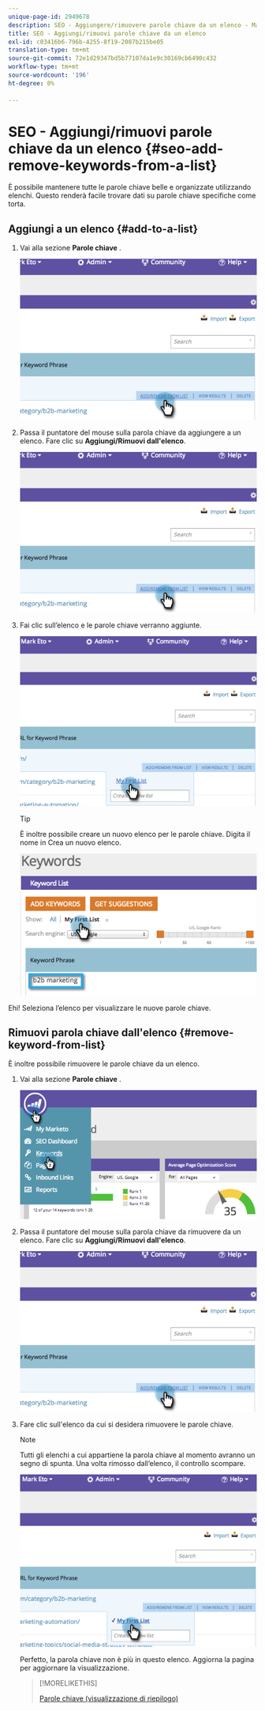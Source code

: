```yaml
---
unique-page-id: 2949678
description: SEO - Aggiungere/rimuovere parole chiave da un elenco - Marketo Docs - Documentazione del prodotto
title: SEO - Aggiungi/rimuovi parole chiave da un elenco
exl-id: c03416b6-796b-4255-8f19-2087b215be05
translation-type: tm+mt
source-git-commit: 72e1d29347bd5b77107da1e9c30169cb6490c432
workflow-type: tm+mt
source-wordcount: '196'
ht-degree: 0%

---
```


# SEO - Aggiungi/rimuovi parole chiave da un elenco {#seo-add-remove-keywords-from-a-list}

È possibile mantenere tutte le parole chiave belle e organizzate utilizzando elenchi. Questo renderà facile trovare dati su parole chiave specifiche come torta.

## Aggiungi a un elenco {#add-to-a-list}

1. Vai alla sezione **Parole chiave** .

   ![](assets/image2014-9-18-11-3a48-3a36.png)

1. Passa il puntatore del mouse sulla parola chiave da aggiungere a un elenco. Fare clic su **Aggiungi/Rimuovi dall&#39;elenco**.

   ![](assets/image2014-9-18-11-3a48-3a42.png)

1. Fai clic sull’elenco e le parole chiave verranno aggiunte.

   ![](assets/image2014-9-18-11-3a48-3a47.png)

   >[!TIP]
   >
   >È inoltre possibile creare un nuovo elenco per le parole chiave. Digita il nome in Crea un nuovo elenco.

   ![](assets/image2014-9-18-11-3a49-3a16.png)

Ehi! Seleziona l’elenco per visualizzare le nuove parole chiave.

## Rimuovi parola chiave dall&#39;elenco {#remove-keyword-from-list}

È inoltre possibile rimuovere le parole chiave da un elenco.

1. Vai alla sezione **Parole chiave** .

   ![](assets/image2014-9-18-11-3a49-3a55.png)

1. Passa il puntatore del mouse sulla parola chiave da rimuovere da un elenco. Fare clic su **Aggiungi/Rimuovi dall&#39;elenco**.

   ![](assets/image2014-9-18-11-3a50-3a4.png)

1. Fare clic sull&#39;elenco da cui si desidera rimuovere le parole chiave.

   >[!NOTE]
   >
   >Tutti gli elenchi a cui appartiene la parola chiave al momento avranno un segno di spunta. Una volta rimosso dall’elenco, il controllo scompare.

   ![](assets/image2014-9-18-11-3a50-3a41.png)

   Perfetto, la parola chiave non è più in questo elenco. Aggiorna la pagina per aggiornare la visualizzazione.

   >[!MORELIKETHIS]
   >
   >[Parole chiave (visualizzazione di riepilogo)](/help/marketo/product-docs/additional-apps/seo/keywords/seo-understanding-keywords.md)

